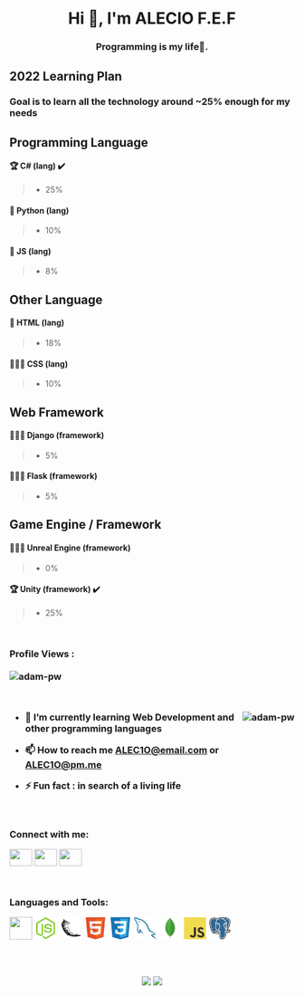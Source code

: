 <h1 align="center">Hi 👋, I'm ALECIO F.E.F</h1>
<h3 align="center">Programming is my life🌟.</h3>

## 2022 Learning Plan
### Goal is to learn all the technology around ~25% enough for my needs

##  Programming Language

#### 🏆 C# (lang) ✔️
>    - 25%
#### 🥇 Python (lang)
>    - 10%
#### 🎈 JS (lang)
>   - 8%


## Other Language

#### 🎈 HTML (lang)
>    - 18%
#### 👨🏻‍🎓 CSS (lang)
>    - 10%



## Web Framework

#### 👨🏻‍🎓 Django (framework)
>    - 5%

#### 👨🏻‍🎓 Flask (framework)
>    - 5%


## Game Engine / Framework

#### 👨🏻‍🦽 Unreal Engine (framework)
>    - 0%
#### 🏆 Unity (framework) ✔️
>    - 25%


<br>

<p align="right"> <h3>Profile Views : <br><br> <img src="https://komarev.com/ghpvc/?username=ALEC1O&label=Profile%20views&color=0e75b6&style=flat"
    alt="adam-pw" /> 
  </p>

<br>

<p><img align="right" src="https://github.com/Adam-pw/Adam-pw/blob/main/animation_500_kxa883sd.gif" alt="adam-pw" /></p>


- 🌱 I’m currently learning Web Development and other programming languages

- 📫 How to reach me **ALEC1O@email.com** or **ALEC1O@pm.me**

- ⚡ Fun fact : in search of a living life

<br>

<h3 align="left">Connect with me:</h3>
<p align="left">
  <a href="https://vk.com/AlecioFuranze" target="_blank"><img align="center"
      src="https://cdn.iconscout.com/icon/free/png-256/vk-11-721983.png" height="30" width="40" /></a>
    <a href="https://twitter.com/ALEC1O" target="_blank"><img align="center"
      src="https://www.iconpacks.net/icons/2/free-twitter-logo-icon-2429-thumb.png" height="30" width="40" /></a>
    <a href="https://instagram.com/AlecioFuranze" target="_blank"><img align="center"
      src="https://raw.githubusercontent.com/rahuldkjain/github-profile-readme-generator/master/src/images/icons/Social/instagram.svg" height="30" width="40" /></a>
</p>
</p>

</p>

<br>

<h3 align="left">Languages and Tools:</h3>
<p <img src="https://github.com/devicons/devicon/blob/master/icons/csharp/csharp-plain.svg" width="40" height="40" /> 
  <img src="https://github.com/halak/unity-editor-icons/blob/master/icons/small/d_UnityLogo.png" width="40" height="40" /> 
    <img src="https://github.com/devicons/devicon/blob/master/icons/nodejs/nodejs-plain.svg" width="40" height="40" /> 
      <img src="https://github.com/devicons/devicon/blob/master/icons/flask/flask-original.svg" width="40" height="40" /> 
        <img src="https://github.com/devicons/devicon/blob/master/icons/html5/html5-original.svg" width="40" height="40" /> 
          <img src="https://github.com/devicons/devicon/blob/master/icons/css3/css3-original.svg" width="40" height="40" /> 
            <img src="https://github.com/devicons/devicon/blob/master/icons/mysql/mysql-original.svg" width="40" height="40" /> 
              <img src="https://github.com/devicons/devicon/blob/master/icons/mongodb/mongodb-original.svg" width="40" height="40" /> 
                <img src="https://github.com/devicons/devicon/blob/master/icons/javascript/javascript-original.svg" width="40" height="40" /> 
                  <img src="https://github.com/devicons/devicon/blob/master/icons/postgresql/postgresql-original.svg" width="40" height="40" /> 
</p>
                    
<br>


<br>

<p align = "center">
  <img src = "https://github-readme-stats.vercel.app/api?username=ALEC1O&show_icons=true&theme=tokyonight&line_height=27">
  <img src = "https://github-readme-stats.vercel.app/api/top-langs/?username=ALEC1O&hide=css,java,html&theme=tokyonight">
</p>

</details>
